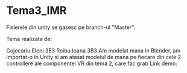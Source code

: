 # Tema3_IMR 
Fisierele din unity se gasesc pe branch-ul "Master".

Tema realizata de:

Cojocariu Eleni 3E3
Roibu Ioana 3B3
Am modelat mana in Blender, am importat-o in Unity si am atasat modelul de mana pe fiecare din cele 2 controllere ale componentei VR din tema 2, care fac grab
Link demo: 
